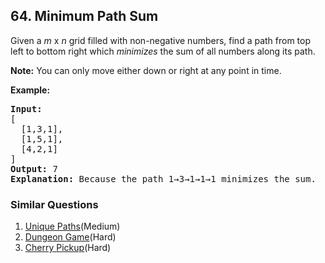 ## 64. Minimum Path Sum

<p>Given a <em>m</em> x <em>n</em> grid filled with non-negative numbers, find a path from top left to bottom right which <em>minimizes</em> the sum of all numbers along its path.</p>

<p><strong>Note:</strong> You can only move either down or right at any point in time.</p>

<p><strong>Example:</strong></p>

<pre>
<strong>Input:</strong>
[
&nbsp; [1,3,1],
  [1,5,1],
  [4,2,1]
]
<strong>Output:</strong> 7
<strong>Explanation:</strong> Because the path 1&rarr;3&rarr;1&rarr;1&rarr;1 minimizes the sum.
</pre>


### Similar Questions
  1. [Unique Paths](https://github.com/openset/leetcode/tree/master/solution/unique-paths)(Medium)
  1. [Dungeon Game](https://github.com/openset/leetcode/tree/master/solution/dungeon-game)(Hard)
  1. [Cherry Pickup](https://github.com/openset/leetcode/tree/master/solution/cherry-pickup)(Hard)
